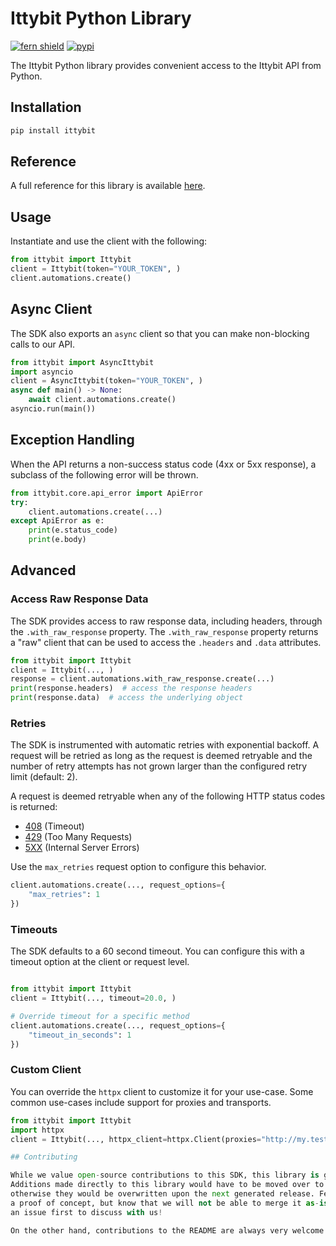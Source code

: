 # Ittybit Python Library

[![fern shield](https://img.shields.io/badge/%F0%9F%8C%BF-Built%20with%20Fern-brightgreen)](https://buildwithfern.com?utm_source=github&utm_medium=github&utm_campaign=readme&utm_source=https%3A%2F%2Fgithub.com%2Fittybit%2Fsdk-python)
[![pypi](https://img.shields.io/pypi/v/ittybit)](https://pypi.python.org/pypi/ittybit)

The Ittybit Python library provides convenient access to the Ittybit API from Python.

## Installation

```sh
pip install ittybit
```

## Reference

A full reference for this library is available [here](./reference.md).

## Usage

Instantiate and use the client with the following:

```python
from ittybit import Ittybit
client = Ittybit(token="YOUR_TOKEN", )
client.automations.create()
```

## Async Client

The SDK also exports an `async` client so that you can make non-blocking calls to our API.

```python
from ittybit import AsyncIttybit
import asyncio
client = AsyncIttybit(token="YOUR_TOKEN", )
async def main() -> None:
    await client.automations.create()
asyncio.run(main())
```

## Exception Handling

When the API returns a non-success status code (4xx or 5xx response), a subclass of the following error
will be thrown.

```python
from ittybit.core.api_error import ApiError
try:
    client.automations.create(...)
except ApiError as e:
    print(e.status_code)
    print(e.body)
```

## Advanced

### Access Raw Response Data

The SDK provides access to raw response data, including headers, through the `.with_raw_response` property.
The `.with_raw_response` property returns a "raw" client that can be used to access the `.headers` and `.data` attributes.

```python
from ittybit import Ittybit
client = Ittybit(..., )
response = client.automations.with_raw_response.create(...)
print(response.headers)  # access the response headers
print(response.data)  # access the underlying object
```

### Retries

The SDK is instrumented with automatic retries with exponential backoff. A request will be retried as long
as the request is deemed retryable and the number of retry attempts has not grown larger than the configured
retry limit (default: 2).

A request is deemed retryable when any of the following HTTP status codes is returned:

- [408](https://developer.mozilla.org/en-US/docs/Web/HTTP/Status/408) (Timeout)
- [429](https://developer.mozilla.org/en-US/docs/Web/HTTP/Status/429) (Too Many Requests)
- [5XX](https://developer.mozilla.org/en-US/docs/Web/HTTP/Status/500) (Internal Server Errors)

Use the `max_retries` request option to configure this behavior.

```python
client.automations.create(..., request_options={
    "max_retries": 1
})
```

### Timeouts

The SDK defaults to a 60 second timeout. You can configure this with a timeout option at the client or request level.

```python

from ittybit import Ittybit
client = Ittybit(..., timeout=20.0, )

# Override timeout for a specific method
client.automations.create(..., request_options={
    "timeout_in_seconds": 1
})
```

### Custom Client

You can override the `httpx` client to customize it for your use-case. Some common use-cases include support for proxies
and transports.

```python
from ittybit import Ittybit
import httpx
client = Ittybit(..., httpx_client=httpx.Client(proxies="http://my.test.proxy.example.com", transport=httpx.HTTPTransport(local_address="0.0.0.0"), ))```

## Contributing

While we value open-source contributions to this SDK, this library is generated programmatically.
Additions made directly to this library would have to be moved over to our generation code,
otherwise they would be overwritten upon the next generated release. Feel free to open a PR as
a proof of concept, but know that we will not be able to merge it as-is. We suggest opening
an issue first to discuss with us!

On the other hand, contributions to the README are always very welcome!
